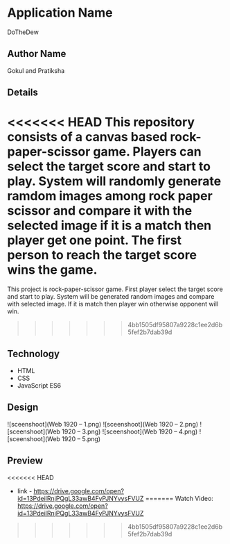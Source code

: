 # Application Name
DoTheDew
## Author Name
Gokul and Pratiksha
## Details
<<<<<<< HEAD
This repository consists of a canvas based rock-paper-scissor game. Players can select the target score and start to play. System will randomly generate ramdom images among rock paper scissor and compare it with the selected image if it is a match then player get one point. The first person to reach the target score wins the game.
=======
This project is rock-paper-scissor game. First player select the target score and start to play. System will be generated random images and compare with selected image. If it is match then player win otherwise opponent will win. 
>>>>>>> 4bb1505df95807a9228c1ee2d6b5fef2b7dab39d
## Technology
* HTML
* CSS 
* JavaScript ES6
## Design
![sceenshoot](Web 1920 – 1.png)
![sceenshoot](Web 1920 – 2.png)
![sceenshoot](Web 1920 – 3.png)
![sceenshoot](Web 1920 – 4.png)
![sceenshoot](Web 1920 – 5.png)
## Preview
<<<<<<< HEAD
* link - https://drive.google.com/open?id=13PdeilRnjPQgL33awB4FyPJNYvysFVUZ
=======
Watch Video: https://drive.google.com/open?id=13PdeilRnjPQgL33awB4FyPJNYvysFVUZ
>>>>>>> 4bb1505df95807a9228c1ee2d6b5fef2b7dab39d

